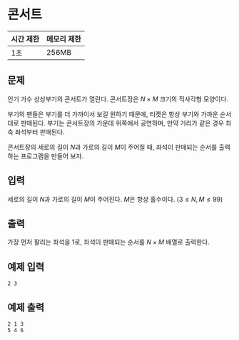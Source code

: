 # 콘서트

| 시간 제한 | 메모리 제한 |
| --- | --- |
| 1초 | 256MB |

## 문제

인기 가수 상상부기의 콘서트가 열린다. 콘서트장은 $N \times M$ 크기의 직사각형 모양이다. 

부기의 팬들은 부기를 더 가까이서 보길 원하기 때문에, 티켓은 항상 부기와 가까운 순서대로 판매된다. 부기는 콘서트장의 가운데 위쪽에서 공연하며, 만약 거리가 같은 경우 좌측 좌석부터 판매된다. 

콘서트장의 세로의 길이 $N$과 가로의 길이 $M$이 주어질 때, 좌석이 판매되는 순서를 출력하는 프로그램을 만들어 보자.

## 입력

세로의 길이 $N$과 가로의 길이 $M$이 주어진다. $M$은 항상 홀수이다.
$(3 \leq N, M \leq 99)$

## 출력

가장 먼저 팔리는 좌석을 1로, 좌석이 판매되는 순서를 $N \times M$ 배열로 출력한다.

## 예제 입력

```
2 3
```

## 예제 출력

```
2 1 3
5 4 6
```